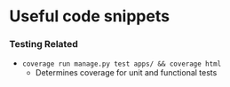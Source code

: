 # Useful code snippets

### Testing Related

* `coverage run manage.py test apps/ && coverage html`
    * Determines coverage for unit and functional tests
